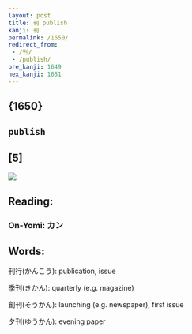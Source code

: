 ```yaml
---
layout: post
title: 刊 publish
kanji: 刊
permalink: /1650/
redirect_from:
 - /刊/
 - /publish/
pre_kanji: 1649
nex_kanji: 1651
---
```


## {1650}

## `publish`

## [5]

<div class="stroke"><img src="E5888A.png" /></div>

## Reading:

### On-Yomi: カン

## Words:

刊行(かんこう): publication, issue

季刊(きかん): quarterly (e.g. magazine)

創刊(そうかん): launching (e.g. newspaper), first issue

夕刊(ゆうかん): evening paper
